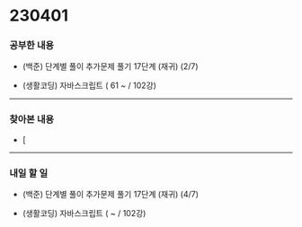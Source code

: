 # 230401

### 공부한 내용

- (백준) 단계별 풀이 추가문제 풀기 17단계 (재귀) (2/7)

- (생활코딩) 자바스크립트 ( 61 ~ / 102강)

---

### 찾아본 내용

- [

---

### 내일 할 일

- (백준) 단계별 풀이 추가문제 풀기 17단계 (재귀) (4/7)

- (생활코딩) 자바스크립트 ( ~ / 102강)
